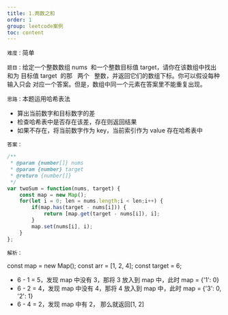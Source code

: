 ```yaml
---
title: 1.两数之和
order: 1
group: leetcode案例
toc: content
---
```


`难度：`简单

`题目：`给定一个整数数组 nums  和一个整数目标值 target，请你在该数组中找出 和为
目标值 target  的那   两个   整数，并返回它们的数组下标。你可以假设每种输入只会
对应一个答案。但是，数组中同一个元素在答案里不能重复出现。

`思路：`本题运用哈希表法

- 算出当前数字和目标数字的差
- 检查哈希表中是否存在该差，存在则返回结果
- 如果不存在，将当前数字作为 key，当前索引作为 value 存在哈希表中

`答案：`

```js
/**
 * @param {number[]} nums
 * @param {number} target
 * @return {number[]}
 */
var twoSum = function(nums, target) {
    const map = new Map();
    for(let i = 0; len = nums.length;i < len;i++) {
        if(map.has(target - nums[i])) {
            return [map.get(target - nums[i]), i];
        }
        map.set(nums[i], i);
    }
};
```

`解析：`

const map = new Map(); const arr = [1, 2, 4]; const target = 6;

- 6 - 1 = 5，发现 map 中没有 3，那将 3 放入到 map 中，此时 map = {'1': 0}
- 6 - 2 = 4，发现 map 中没有 4，那将 4 放入到 map 中，此时 map = {'3': 0, '2':
  1}
- 6 - 4 = 2，发现 map 中有 2， 那么就返回[1, 2]

